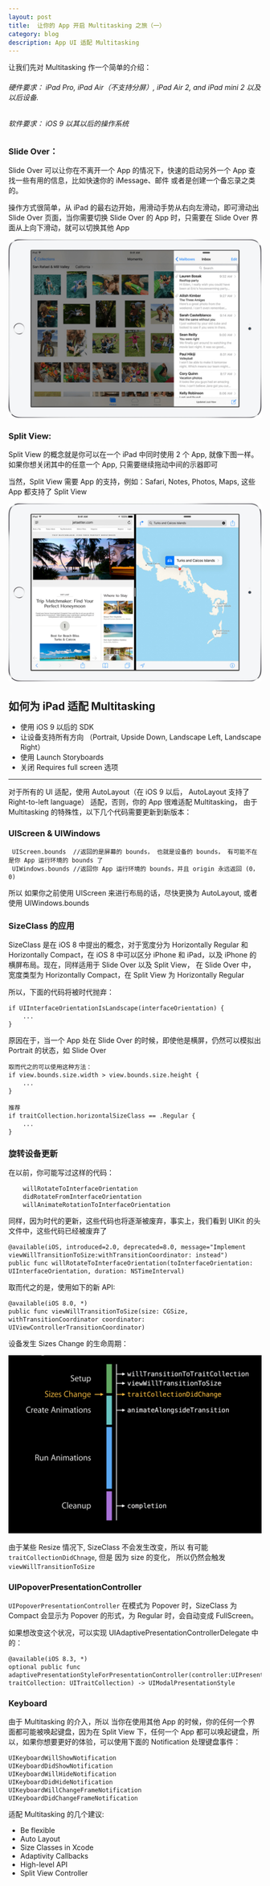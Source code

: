```yaml
---
layout: post
title: 	让你的 App 开启 Multitasking 之旅（一）
category: blog
description: App UI 适配 Multitasking
---
```


让我们先对 Multitasking 作一个简单的介绍：

###### 硬件要求： iPad Pro, iPad Air（不支持分屏）, iPad Air 2, and iPad mini 2 以及以后设备.

###### 软件要求： iOS 9 以其以后的操作系统

### Slide Over：

Slide Over 可以让你在不离开一个 App 的情况下，快速的启动另外一个 App 查找一些有用的信息，比如快速你的 iMessage、邮件 或者是创建一个备忘录之类的。

操作方式很简单，从 iPad 的最右边开始，用滑动手势从右向左滑动，即可滑动出 Slide Over 页面，当你需要切换 Slide Over 的 App 时，只需要在 Slide Over 界面从上向下滑动，就可以切换其他 App


![Slide Over](/images/blog/GettingStartWithMultitasking/ipad-ios9-slide-over.jpg)

### Split View:

Split View 的概念就是你可以在一个 iPad 中同时使用 2 个 App, 就像下图一样。如果你想关闭其中的任意一个 App, 只需要继续拖动中间的示器即可

当然，Split View 需要 App 的支持，例如：Safari, Notes, Photos, Maps, 这些 App 都支持了 Split View


![Split View](/images/blog/GettingStartWithMultitasking/ipad-ios9-split-view.jpg)


## 如何为 iPad 适配 Multitasking

* 使用 iOS 9 以后的 SDK
* 让设备支持所有方向 （Portrait, Upside Down, Landscape Left, Landscape Right）
* 使用 Launch Storyboards
* 关闭 Requires full screen 选项

---

对于所有的 UI 适配，使用 AutoLayout（在 iOS 9 以后， AutoLayout 支持了 Right-to-left language） 适配，否则，你的 App 很难适配 Multitasking， 由于 Multitasking 的特殊性，以下几个代码需要更新到新版本：

### UIScreen & UIWindows

	 UIScreen.bounds  //返回的是屏幕的 bounds， 也就是设备的 bounds， 有可能不在是你 App 运行环境的 bounds 了
	 UIWindows.bounds //返回你 App 运行环境的 bounds，并且 origin 永远返回 (0，0)
	 
所以 如果你之前使用 UIScreen 来进行布局的话，尽快更换为 AutoLayout, 或者使用 UIWindows.bounds

### SizeClass 的应用

SizeClass 是在 iOS 8 中提出的概念，对于宽度分为 Horizontally Regular 和 Horizontally Compact，在 iOS 8 中可以区分 iPhone 和 iPad，以及 iPhone 的横屏布局。现在，同样适用于 Slide Over 以及 Split View， 在 Slide Over 中，宽度类型为 Horizontally Compact，在 Split View 为 Horizontally Regular
	
所以，下面的代码将被时代抛弃：

	if UIInterfaceOrientationIsLandscape(interfaceOrientation) {
		...
	}
	
原因在于，当一个 App 处在 Slide Over 的时候，即使他是横屏，仍然可以模拟出 Portrait 的状态，如 Slide Over

   	取而代之的可以使用这种方法：
   	if view.bounds.size.width > view.bounds.size.height {
   		...
   	}
   	
   	推荐
   	if traitCollection.horizontalSizeClass == .Regular {
   		... 
	}
		
### 旋转设备更新
 
  在以前，你可能写过这样的代码：
  		
  		willRotateToInterfaceOrientation
  		didRotateFromInterfaceOrientation
  		willAnimateRotationToInterfaceOrientation
  		
  同样，因为时代的更新，这些代码也将逐渐被废弃，事实上，我们看到 UIKit 的头文件中，这些代码已经被废弃了
  		
	@available(iOS, introduced=2.0, deprecated=8.0, message="Implement viewWillTransitionToSize:withTransitionCoordinator: instead")
	public func willRotateToInterfaceOrientation(toInterfaceOrientation: UIInterfaceOrientation, duration: NSTimeInterval)
  	
	
取而代之的是，使用如下的新 API:
	
	@available(iOS 8.0, *)
	public func viewWillTransitionToSize(size: CGSize, withTransitionCoordinator coordinator: UIViewControllerTransitionCoordinator)
    	
  
设备发生 Sizes Change 的生命周期：


![Slide Over](/images/blog/GettingStartWithMultitasking/size-change.jpg)


由于某些 Resize 情况下,  SizeClass 不会发生改变，所以 有可能 `traitCollectionDidChnage`, 但是 因为 size 的变化， 所以仍然会触发 `viewWillTransitionToSize`

### UIPopoverPresentationController	
`UIPopoverPresentationController` 在模式为 Popover 时，SizeClass 为 Compact 会显示为 Popover 的形式，为 Regular 时，会自动变成 FullScreen。

如果想改变这个状况，可以实现 UIAdaptivePresentationControllerDelegate 中的：

	@available(iOS 8.3, *)
	optional public func adaptivePresentationStyleForPresentationController(controller:UIPresentationController, traitCollection: UITraitCollection) -> UIModalPresentationStyle
	
### Keyboard
	
由于 Multitasking 的介入，所以 当你在使用其他 App 的时候，你的任何一个界面都可能被唤起键盘，因为在 Split View 下，任何一个 App 都可以唤起键盘，所以，如果你想要更好的体验，可以使用下面的 Notification 处理键盘事件：
	
	UIKeyboardWillShowNotification
	UIKeyboardDidShowNotification
	UIKeyboardWillHideNotification
	UIKeyboardDidHideNotification
	UIKeyboardWillChangeFrameNotification
	UIKeyboardDidChangeFrameNotification
	
	
适配 Multitasking 的几个建议:

*  Be flexible
*  Auto Layout
*  Size Classes in Xcode
*  Adaptivity Callbacks
*  High-level API
*  Split View Controller
 
  

